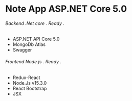 # Note App ASP.NET Core 5.0

###### Backend .Net core  . Ready .
* ASP.NET API Core 5.0
* MongoDb Atlas
* Swagger

###### Frontend Node.js . Ready .
* Redux-React
* Node.Js v15.3.0
* React Bootstrap
* JSX
